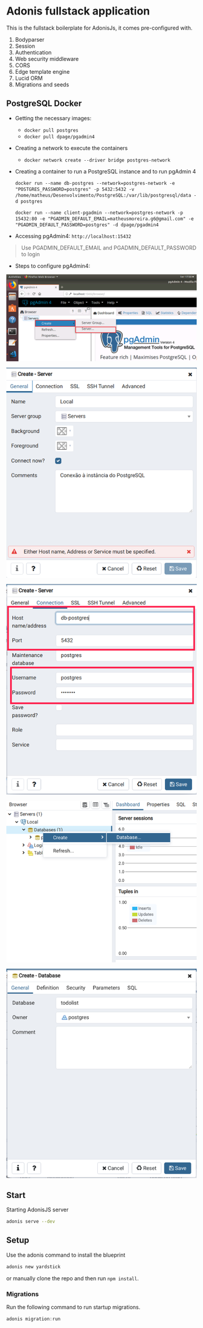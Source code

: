 # Adonis fullstack application

This is the fullstack boilerplate for AdonisJs, it comes pre-configured with.

1. Bodyparser
2. Session
3. Authentication
4. Web security middleware
5. CORS
6. Edge template engine
7. Lucid ORM
8. Migrations and seeds

## PostgreSQL Docker

- Getting the necessary images:
    - `docker pull postgres`
    - `docker pull dpage/pgadmin4`

- Creating a network to execute the containers
    - `docker network create --driver bridge postgres-network`

- Creating a container to run a PostgreSQL instance and to run pgAdmin 4
    ```
    docker run --name db-postgres --network=postgres-network -e "POSTGRES_PASSWORD=postgres" -p 5432:5432 -v /home/matheus/Desenvolvimento/PostgreSQL:/var/lib/postgresql/data -d postgres
    ```
    ```
    docker run --name client-pgadmin --network=postgres-network -p 15432:80 -e "PGADMIN_DEFAULT_EMAIL=matheusmoreira.g6@gmail.com" -e "PGADMIN_DEFAULT_PASSWORD=postgres" -d dpage/pgadmin4
    ```

- Accessing pgAdmin4: `http://localhost:15432`
> Use PGADMIN_DEFAULT_EMAIL and PGADMIN_DEFAULT_PASSWORD to login

- Steps to configure pgAdmin4:

![](./img-pg-conf/pg0.png)

![](./img-pg-conf/pg1.png)

![](./img-pg-conf/pg2.png)

![](./img-pg-conf/pg3.png)

![](./img-pg-conf/pg4.png)

## Start

Starting AdonisJS server

```bash
adonis serve --dev
```

## Setup

Use the adonis command to install the blueprint

```bash
adonis new yardstick
```

or manually clone the repo and then run `npm install`.


### Migrations

Run the following command to run startup migrations.

```js
adonis migration:run
```
